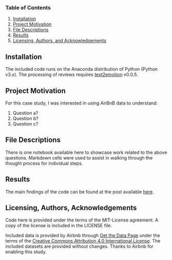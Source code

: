 
### Table of Contents

1. [Installation](#installation)
2. [Project Motivation](#motivation)
3. [File Descriptions](#files)
4. [Results](#results)
5. [Licensing, Authors, and Acknowledgements](#licensing)

## Installation <a name="installation"></a>

The included code runs on the Anaconda distribution of Python (Python v3.x).
The processing of reviews requires [text2emotion](https://pypi.org/project/text2emotion/) v0.0.5.

## Project Motivation<a name="motivation"></a>

For this case study, I was interested in using AirBnB data to understand:

1. Question a?
2. Question b?
3. Question c?


## File Descriptions <a name="files"></a>

There is one notebook available here to showcase work related to the above questions. Markdown cells were used to assist in walking through the thought process for individual steps.  

## Results<a name="results"></a>

The main findings of the code can be found at the post available [here](link-to-my-blog).

## Licensing, Authors, Acknowledgements<a name="licensing"></a>

Code here is provided under the terms of the MIT-License agreement. A copy of the license is included in the LICENSE file.

Included data is provided by Airbnb through [Get the Data Page](http://insideairbnb.com/get-the-data.html) under the terms of the [Creative Commons Attribution 4.0 International License](http://creativecommons.org/licenses/by/4.0/). The included datasets are provided without changes. Thanks to Airbnb for enabling this study.

